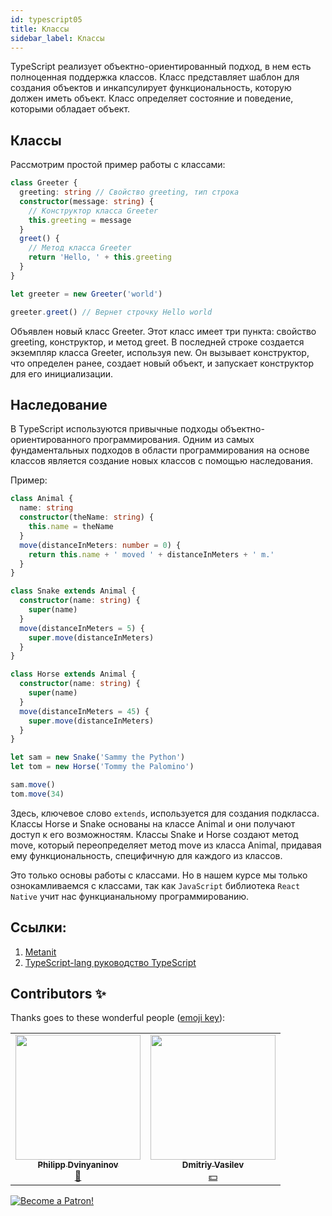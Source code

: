 ```yaml
---
id: typescript05
title: Классы
sidebar_label: Классы
---
```


TypeScript реализует объектно-ориентированный подход, в нем есть полноценная поддержка классов. Класс представляет шаблон для создания объектов и инкапсулирует функциональность, которую должен иметь объект. Класс определяет состояние и поведение, которыми обладает объект.

## Классы

Рассмотрим простой пример работы с классами:

```typescript
class Greeter {
  greeting: string // Свойство greeting, тип строка
  constructor(message: string) {
    // Конструктор класса Greeter
    this.greeting = message
  }
  greet() {
    // Метод класса Greeter
    return 'Hello, ' + this.greeting
  }
}

let greeter = new Greeter('world')

greeter.greet() // Вернет строчку Hello world
```

Объявлен новый класс Greeter. Этот класс имеет три пункта: свойство greeting, конструктор, и метод greet. В последней строке создается экземпляр класса Greeter, используя new. Он вызывает конструктор, что определен ранее, создает новый объект, и запускает конструктор для его инициализации.

## Наследование

В TypeScript используются привычные подходы объектно-ориентированного программирования. Одним из самых фундаментальных подходов в области программирования на основе классов является создание новых классов с помощью наследования.

Пример:

```typescript
class Animal {
  name: string
  constructor(theName: string) {
    this.name = theName
  }
  move(distanceInMeters: number = 0) {
    return this.name + ' moved ' + distanceInMeters + ' m.'
  }
}

class Snake extends Animal {
  constructor(name: string) {
    super(name)
  }
  move(distanceInMeters = 5) {
    super.move(distanceInMeters)
  }
}

class Horse extends Animal {
  constructor(name: string) {
    super(name)
  }
  move(distanceInMeters = 45) {
    super.move(distanceInMeters)
  }
}

let sam = new Snake('Sammy the Python')
let tom = new Horse('Tommy the Palomino')

sam.move()
tom.move(34)
```

Здесь, ключевое слово `extends`, используется для создания подкласса. Классы Horse и Snake основаны на классе Animal и они получают доступ к его возможностям.
Классы Snake и Horse создают метод move, который переопределяет метод move из класса Animal, придавая ему функциональность, специфичную для каждого из классов.

Это только основы работы с классами. Но в нашем курсе мы только ознокамливаемся с классами, так как `JavaScript` библиотека `React Native` учит нас функцианальному программированию.

## Ссылки:

1.  [Metanit](https://metanit.com/web/typescript/3.1.php)
2.  [TypeScript-lang руководство TypeScript](http://typescript-lang.ru/docs/Classes.html)

## Contributors ✨

Thanks goes to these wonderful people ([emoji key](https://allcontributors.org/docs/en/emoji-key)):

<!-- ALL-CONTRIBUTORS-LIST:START - Do not remove or modify this section -->
<!-- prettier-ignore-start -->
<!-- markdownlint-disable -->
<table>
  <tr>
    <td align="center"><a href="https://github.com/FELiX-RN"><img src="https://avatars0.githubusercontent.com/u/72006627?v=4?s=200" width="200px;" alt=""/><br /><sub><b>Philipp Dvinyaninov</b></sub></a><br /><a href="https://github.com/gHashTag/react-native-village/commits?author=FELiX-RN" title="Documentation">📖</a></td>
    <td align="center"><a href="https://fullstackserverless.github.io/"><img src="https://avatars0.githubusercontent.com/u/6774813?v=4?s=200" width="200px;" alt=""/><br /><sub><b>Dmitriy Vasilev</b></sub></a><br /><a href="#financial-gHashTag" title="Financial">💵</a></td>
  </tr>
  
</table>

<!-- markdownlint-restore -->
<!-- prettier-ignore-end -->

<!-- ALL-CONTRIBUTORS-LIST:END -->

[![Become a Patron!](/img/logo/patreon.jpg)](https://www.patreon.com/bePatron?u=31769291)
